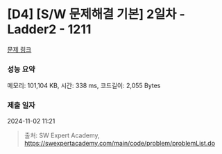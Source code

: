 # [D4] [S/W 문제해결 기본] 2일차 - Ladder2 - 1211 

[문제 링크](https://swexpertacademy.com/main/code/problem/problemDetail.do?contestProbId=AV14BgD6AEECFAYh) 

### 성능 요약

메모리: 101,104 KB, 시간: 338 ms, 코드길이: 2,055 Bytes

### 제출 일자

2024-11-02 11:21



> 출처: SW Expert Academy, https://swexpertacademy.com/main/code/problem/problemList.do